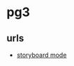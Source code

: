 #  pg3

## urls

* [storyboard mode](https://www.delasign.com/blog/xcode-storyboard-add-ui-component/)

